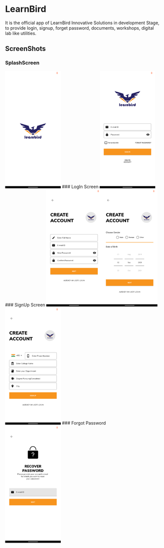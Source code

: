 # LearnBird
It is the official app of LearnBird Innovative Solutions in development Stage, to provide login, signup, forget password, documents, workshops, digital lab like utilities.
## ScreenShots
### SplashScreen
<img src=https://github.com/subho57/LearnBird/blob/master/Screenshots/SplashScreen.png height="380px">
### LogIn Screen
<img src=https://github.com/subho57/LearnBird/blob/master/Screenshots/LogIn.png height="380px">
### SignUp Screen
<img src=https://github.com/subho57/LearnBird/blob/master/Screenshots/SignUp1.png height="380px"><img src=https://github.com/subho57/LearnBird/blob/master/Screenshots/SignUp2.png height="380px"><img src=https://github.com/subho57/LearnBird/blob/master/Screenshots/SignUp3.png height="380px">
### Forgot Password
<img src=https://github.com/subho57/LearnBird/blob/master/Screenshots/ForgotPassword.png height="380px">
